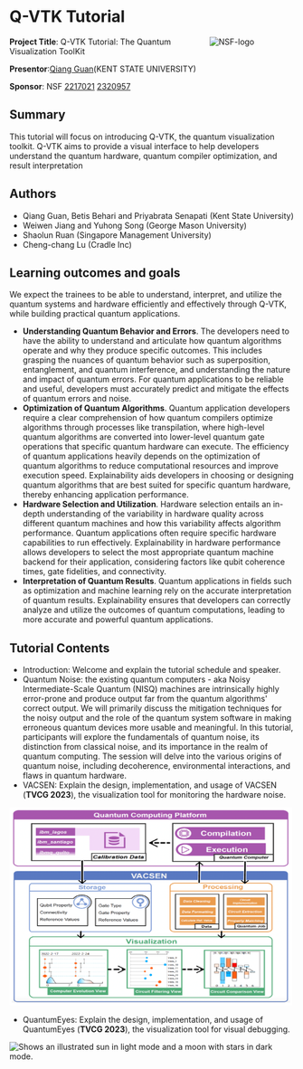 # Q-VTK Tutorial

<img width="150" img align="right" alt="NSF-logo" src="https://user-images.githubusercontent.com/5705572/95711667-1d953c00-0c18-11eb-817b-1cc6a90d504d.png">

**Project Title**: Q-VTK Tutorial: The Quantum Visualization ToolKit

**Presentor**:[Qiang Guan](http://www.guans.cs.kent.edu/)(KENT STATE UNIVERSITY)

**Sponsor**: NSF [2217021](https://www.nsf.gov/awardsearch/showAward?AWD_ID=2217021) [2320957](https://www.nsf.gov/awardsearch/showAward?AWD_ID=2320957) 

## Summary
This tutorial will focus on introducing Q-VTK, the quantum visualization toolkit. Q-VTK aims to provide a visual interface to help developers understand the quantum hardware, quantum compiler optimization, and result interpretation

## Authors
- Qiang Guan, Betis Behari and Priyabrata Senapati (Kent State University)
- Weiwen Jiang and Yuhong Song (George Mason University)
- Shaolun Ruan (Singapore Management University)
- Cheng-chang Lu (Cradle Inc)

## Learning outcomes and goals
We expect the trainees to be able to understand, interpret, and utilize the quantum systems and hardware efficiently and effectively through Q-VTK, while building practical quantum applications. 
- **Understanding Quantum Behavior and Errors**. The developers need to have the ability to understand and articulate how quantum algorithms operate and why they produce specific outcomes. This includes grasping the nuances of quantum behavior such as superposition, entanglement, and quantum interference, and understanding the nature and impact of quantum errors. For quantum applications to be reliable and useful, developers must accurately predict and mitigate the effects of quantum errors and noise.
- **Optimization of Quantum Algorithms**. Quantum application developers require a clear comprehension of how quantum compilers optimize algorithms through processes like transpilation, where high-level quantum algorithms are converted into lower-level quantum gate operations that specific quantum hardware can execute. The efficiency of quantum applications heavily depends on the optimization of quantum algorithms to reduce computational resources and improve execution speed. Explainability aids developers in choosing or designing quantum algorithms that are best suited for specific quantum hardware, thereby enhancing application performance.
- **Hardware Selection and Utilization**. Hardware selection entails an in-depth understanding of the variability in hardware quality across different quantum machines and how this variability affects algorithm performance. Quantum applications often require specific hardware capabilities to run effectively. Explainability in hardware performance allows developers to select the most appropriate quantum machine backend for their application, considering factors like qubit coherence times, gate fidelities, and connectivity.
- **Interpretation of Quantum Results**. Quantum applications in fields such as optimization and machine learning rely on the accurate interpretation of quantum results. Explainability ensures that developers can correctly analyze and utilize the outcomes of quantum computations, leading to more accurate and powerful quantum applications.

## Tutorial Contents
* Introduction: Welcome and explain the tutorial schedule and speaker.
* Quantum Noise: the existing quantum computers - aka Noisy Intermediate-Scale Quantum (NISQ) machines are intrinsically highly error-prone and produce output far from the quantum algorithms' correct output. We will primarily discuss the mitigation techniques for the noisy output and the role of the quantum system software in making erroneous quantum devices more usable and meaningful. In this tutorial, participants will explore the fundamentals of quantum noise, its distinction from classical noise, and its importance in the realm of quantum computing. The session will delve into the various origins of quantum noise, including decoherence, environmental interactions, and flaws in quantum hardware.
* VACSEN: Explain the design, implementation, and usage of VACSEN (**TVCG 2023**), the visualization tool for monitoring the hardware noise.
<picture>
  <img alt="Shows an illustrated sun in light mode and a moon with stars in dark mode." src="/assets/images/VACSEN-example-1.png" width="500" 
     height="350"/>
</picture>

* QuantumEyes: Explain the design, implementation, and usage of QuantumEyes (**TVCG 2023**), the visualization tool for visual debugging.

<picture>
  <img alt="Shows an illustrated sun in light mode and a moon with stars in dark mode." src="/assets/images/quantumeyes=1.png" width="500" 
     height="350"/>
</picture>

 
